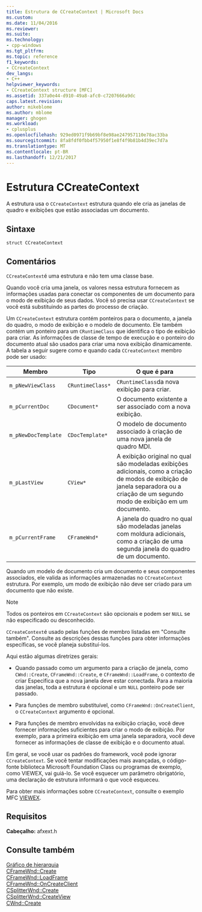 ```yaml
---
title: Estrutura de CCreateContext | Microsoft Docs
ms.custom: 
ms.date: 11/04/2016
ms.reviewer: 
ms.suite: 
ms.technology:
- cpp-windows
ms.tgt_pltfrm: 
ms.topic: reference
f1_keywords:
- CCreateContext
dev_langs:
- C++
helpviewer_keywords:
- CCreateContext structure [MFC]
ms.assetid: 337a0e44-d910-49a8-afc0-c7207666a9dc
caps.latest.revision: 
author: mikeblome
ms.author: mblome
manager: ghogen
ms.workload:
- cplusplus
ms.openlocfilehash: 929ed0971f9b69bf8e98ae247957110e78ac33ba
ms.sourcegitcommit: 8fa8fdf0fbb4f57950f1e8f4f9b81b4d39ec7d7a
ms.translationtype: MT
ms.contentlocale: pt-BR
ms.lasthandoff: 12/21/2017
---
```

# <a name="ccreatecontext-structure"></a>Estrutura CCreateContext
A estrutura usa o `CCreateContext` estrutura quando ele cria as janelas de quadro e exibições que estão associadas um documento.  
  
## <a name="syntax"></a>Sintaxe  
  
```  
struct CCreateContext  
```  
  
## <a name="remarks"></a>Comentários  
 `CCreateContext`é uma estrutura e não tem uma classe base.  
  
 Quando você cria uma janela, os valores nessa estrutura fornecem as informações usadas para conectar os componentes de um documento para o modo de exibição de seus dados. Você só precisa usar `CCreateContext` se você está substituindo as partes do processo de criação.  
  
 Um `CCreateContext` estrutura contém ponteiros para o documento, a janela do quadro, o modo de exibição e o modelo de documento. Ele também contém um ponteiro para um `CRuntimeClass` que identifica o tipo de exibição para criar. As informações de classe de tempo de execução e o ponteiro do documento atual são usados para criar uma nova exibição dinamicamente. A tabela a seguir sugere como e quando cada `CCreateContext` membro pode ser usado:  
  
|Membro|Tipo|O que é para|  
|------------|----------|--------------------|  
|`m_pNewViewClass`|`CRuntimeClass*`|`CRuntimeClass`da nova exibição para criar.|  
|`m_pCurrentDoc`|`CDocument*`|O documento existente a ser associado com a nova exibição.|  
|`m_pNewDocTemplate`|`CDocTemplate*`|O modelo de documento associado à criação de uma nova janela de quadro MDI.|  
|`m_pLastView`|`CView*`|A exibição original no qual são modeladas exibições adicionais, como a criação de modos de exibição de janela separadora ou a criação de um segundo modo de exibição em um documento.|  
|`m_pCurrentFrame`|`CFrameWnd*`|A janela do quadro no qual são modeladas janelas com moldura adicionais, como a criação de uma segunda janela do quadro de um documento.|  
  
 Quando um modelo de documento cria um documento e seus componentes associados, ele valida as informações armazenadas no `CCreateContext` estrutura. Por exemplo, um modo de exibição não deve ser criado para um documento que não existe.  
  
> [!NOTE]
>  Todos os ponteiros em `CCreateContext` são opcionais e podem ser `NULL` se não especificado ou desconhecido.  
  
 `CCreateContext`é usado pelas funções de membro listadas em "Consulte também". Consulte as descrições dessas funções para obter informações específicas, se você planeja substituí-los.  
  
 Aqui estão algumas diretrizes gerais:  
  
-   Quando passado como um argumento para a criação de janela, como `CWnd::Create`, `CFrameWnd::Create`, e `CFrameWnd::LoadFrame`, o contexto de criar Especifica que a nova janela deve estar conectada. Para a maioria das janelas, toda a estrutura é opcional e um `NULL` ponteiro pode ser passado.  
  
-   Para funções de membro substituível, como `CFrameWnd::OnCreateClient`, o `CCreateContext` argumento é opcional.  
  
-   Para funções de membro envolvidas na exibição criação, você deve fornecer informações suficientes para criar o modo de exibição. Por exemplo, para a primeira exibição em uma janela separadora, você deve fornecer as informações de classe de exibição e o documento atual.  
  
 Em geral, se você usar os padrões do framework, você pode ignorar `CCreateContext`. Se você tentar modificações mais avançadas, o código-fonte biblioteca Microsoft Foundation Class ou programas de exemplo, como VIEWEX, vai guiá-lo. Se você esquecer um parâmetro obrigatório, uma declaração de estrutura informará o que você esqueceu.  
  
 Para obter mais informações sobre `CCreateContext`, consulte o exemplo MFC [VIEWEX](../../visual-cpp-samples.md).  
  
## <a name="requirements"></a>Requisitos  
 **Cabeçalho:** afxext.h  
  
## <a name="see-also"></a>Consulte também  
 [Gráfico de hierarquia](../../mfc/hierarchy-chart.md)   
 [CFrameWnd::Create](../../mfc/reference/cframewnd-class.md#create)   
 [CFrameWnd::LoadFrame](../../mfc/reference/cframewnd-class.md#loadframe)   
 [CFrameWnd::OnCreateClient](../../mfc/reference/cframewnd-class.md#oncreateclient)   
 [CSplitterWnd::Create](../../mfc/reference/csplitterwnd-class.md#create)   
 [CSplitterWnd::CreateView](../../mfc/reference/csplitterwnd-class.md#createview)   
 [CWnd::Create](../../mfc/reference/cwnd-class.md#create)


